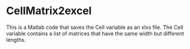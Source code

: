# CellMatrix2excel
This is a Matlab code that saves the Cell variable as an xlxs file. The Cell variable contains a list of matrices that have the same width but different lengths.
